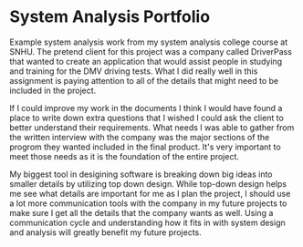 # System Analysis Portfolio
Example system analysis work from my system analysis college course at SNHU. The pretend client for this project was a company called DriverPass that wanted to create an application that would assist people in studying and training for the DMV driving tests. What I did really well in this assignment is paying attention to all of the details that might need to be included in the project. 

If I could improve my work in the documents I think I would have found a place to write down extra questions that I wished I could ask the client to better understand their requirements. What needs I was able to gather from the written interview with the company was the major sections of the progrom they wanted included in the final product. It's very important to meet those needs as it is the foundation of the entire project.

  My biggest tool in desigining software is breaking down big ideas into smaller details by utilizing top down design. While top-down design helps me see what details are important for me as I plan the project, I should use a lot more communication tools with the company in my future projects to make sure I get all the details that the company wants as well. Using a communication cycle and understanding how it fits in with system design and analysis will greatly benefit my future projects.
